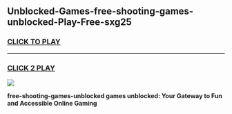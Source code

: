 
## Unblocked-Games-free-shooting-games-unblocked-Play-Free-sxg25
<h3>
<a href="https://premium76.site?title=free-shooting-games-unblocked&ref=23A">CLICK TO PLAY</a></h3>
<hr>

<h3>
<a href="https://premium76.site?title=free-shooting-games-unblocked&ref=23A">CLICK 2 PLAY</a>
  
</h3>

<a href="https://premium76.site?title=free-shooting-games-unblocked&ref=23A"><img src="https://clearcache.store/games.png"></a>


**free-shooting-games-unblocked games unblocked: Your Gateway to Fun and Accessible Online Gaming**
